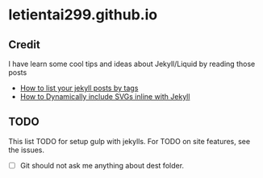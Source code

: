 # letientai299.github.io

Credit
------

I have learn some cool tips and ideas about Jekyll/Liquid by reading those posts
- [How to list your jekyll posts by tags](http://www.jokecamp.com/blog/listing-jekyll-posts-by-tag/)
- [How to Dynamically include SVGs inline with Jekyll](http://davidensinger.com/2014/11/how-to-dynamically-include-svgs-inline-with-jekyll/)


TODO
----

This list TODO for setup gulp with jekylls. For TODO on site features, see the
issues.

- [ ] Git should not ask me anything about dest folder.
